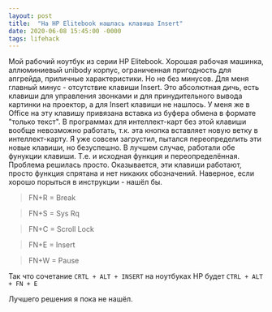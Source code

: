 ```yaml
---
layout: post
title:  "На HP Elitebook нашлась клавиша Insert"
date: 2020-06-08 15:45:00 -0000
tags: lifehack
---
```


Мой рабочий ноутбук из серии HP Elitebook. Хорошая рабочая машинка, аллюминиевый unibody корпус, ограниченная пригодность для апгрейда, приличные характеристики. Но не без минусов. Для меня главный минус - отсутствие клавиши Insert. Это абсолютная дичь, есть клавиши для управления звонками и для принудительного вывода картинки на проектор, а для Insert клавиши не нашлось. У меня же в Office на эту клавишу привязана вставка из буфера обмена в формате "только текст". В программах для интеллект-карт без этой клавиши вообще невозможно работать, т.к. эта кнопка вставляет новую ветку в интеллект-карту. Я уже совсем загрустил, пытался переопределить эти новые клавиши, но безуспешно. В лучшем случае, работали обе фунукции клавиши. Т.е. и исходная функция и переопределённая. Проблема решилась просто. Оказывается, эти клавиши работают, просто функция спрятана и нет никаких обозначений. Наверное, если хорошо порыться в инструкции - нашёл бы. 

> FN+R = Break

> FN+S = Sys Rq

> FN+C = Scroll Lock

> FN+E = Insert

> FN+W = Pause

Так что сочетание `CRTL + ALT + INSERT` на ноутбуках HP будет `CTRL + ALT + FN + E`

Лучшего решения я пока не нашёл.